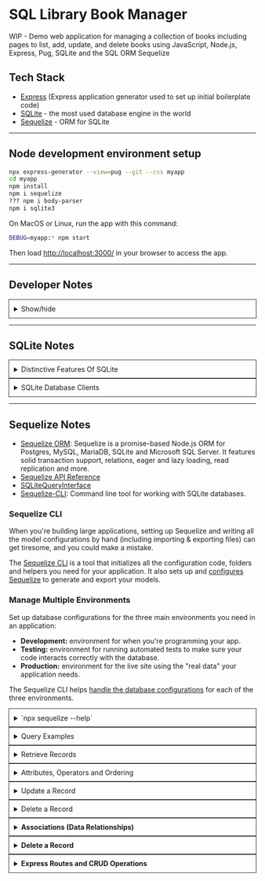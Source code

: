 # SQL Library Book Manager

WIP - Demo web application for managing a collection of books including pages to list, add, update, and delete books using JavaScript, Node.js, Express, Pug, SQLite and the SQL ORM Sequelize

<style>
details { outline: 1px solid #333; padding: 10px }
</style>

## Tech Stack

- [Express](https://expressjs.com/en/starter/generator.html) (Express application generator used to set up initial boilerplate code)
- [SQLite](https://www.sqlite.org/) - the most used database engine in the world
- [Sequelize](https://sequelize.org/master/manual/getting-started.html) - ORM for SQLite

---

## Node development environment setup

```bash
npx express-generator --view=pug --git --css myapp
cd myapp
npm install
npm i sequelize
??? npm i body-parser
npm i sqlite3
```

On MacOS or Linux, run the app with this command:

```bash
DEBUG=myapp:* npm start
```

Then load <http://localhost:3000/> in your browser to access the app.

---

## Developer Notes

<details>
<summary>Show/hide</summary>

What is the best way to interact with a database?

There are two common approaches for interacting with a database:

- Using the databases' native query language (e.g. SQL)
- Using an Object Data Model ("ODM") or an Object Relational Model ("ORM"). An ODM/ORM represents the website's data as JavaScript objects, which are then mapped to the underlying database. Some ORMs are tied to a specific database, while others provide a database-agnostic backend.

The very best performance can be gained by using SQL, or whatever query language is supported by the database. ODM's are often slower because they use translation code to map between objects and the database format, which may not use the most efficient database queries (this is particularly true if the ODM supports different database backends, and must make greater compromises in terms of what database features are supported).

The benefit of using an ORM is that programmers can continue to think in terms of JavaScript objects rather than database semantics — this is particularly true if you need to work with different databases (on either the same or different websites). They also provide an obvious place to perform data validation.

Note: Using ODM/ORMs often results in lower costs for development and maintenance! Unless you're very familiar with the native query language or performance is paramount, you should strongly consider using an ODM.

Source: [https://developer.mozilla.org/en-US/docs/Learn/Server-side/Express_Nodejs/mongoose#what_is_the_best_way_to_interact_with_a_database](https://developer.mozilla.org/en-US/docs/Learn/Server-side/Express_Nodejs/mongoose#what_is_the_best_way_to_interact_with_a_database)

---

The form attributes define the HTTP `method` used to send the data and the destination of the data on the server (`action`):

- `action`: The resource/URL where data is to be sent for processing when the form is submitted. If this is not set (or set to an empty string), then the form will be submitted back to the current page URL.
- `method`: The HTTP method used to send the data: `POST` or `GET`.
  - The `POST` method should always be used if the data is going to result in a change to the server's database, because this can be made more resistant to cross-site forgery request attacks.
  - The `GET` method should only be used for forms that don't change user data (e.g. a search form). It is recommended for when you want to be able to bookmark or share the URL.

Source: [https://developer.mozilla.org/en-US/docs/Learn/Server-side/Express_Nodejs/forms#html_forms](https://developer.mozilla.org/en-US/docs/Learn/Server-side/Express_Nodejs/forms#html_forms)

---

Often form handling code is implemented using a `GET` route for the initial display of the form and a `POST` route to the same path for handling validation and processing of form data.

Express itself doesn't provide any specific support for form handling operations, but it can use middleware to process `POST` and `GET` parameters from the form, and to validate/sanitize their values.

Source: [https://developer.mozilla.org/en-US/docs/Learn/Server-side/Express_Nodejs/forms#form_handling_process](https://developer.mozilla.org/en-US/docs/Learn/Server-side/Express_Nodejs/forms#form_handling_process)

---

Before the data from a form is stored it must be validated and sanitized:

- Validation checks that entered values are appropriate for each field (are in the right range, format, etc.) and that values have been supplied for all required fields.
- Sanitization removes/replaces characters in the data that might potentially be used to send malicious content to the server.

Source: [https://developer.mozilla.org/en-US/docs/Learn/Server-side/Express_Nodejs/forms#validation_and_sanitization](https://developer.mozilla.org/en-US/docs/Learn/Server-side/Express_Nodejs/forms#validation_and_sanitization)

---

Using the popular express-validator module to perform both validation and sanitization of our form data.

```cmd
npm install express-validator
```

Note: The [express-validator](https://express-validator.github.io/docs/#basic-guide) guide on Github provides a good overview of the API. We recommend you read that to get an idea of all its capabilities (including using [schema validation](https://express-validator.github.io/docs/schema-validation.html) and [creating custom validators](https://express-validator.github.io/docs/custom-validators-sanitizers.html)). Below we cover just a subset that is useful for the LocalLibrary.

</details>

---

## SQLite Notes

<details>
<summary>Distinctive Features Of SQLite</summary>

REF: [Distinctive Features Of SQLite](https://www.sqlite.org/different.html)

- Serverless: There is no interprocess communication (typically TCP/IP) to send requests to the server and to receive back results. The main advantage is that there is no separate server process to install, setup, configure, initialize, manage, and troubleshoot. This is one reason why SQLite is a "zero-configuration" database engine. Programs that use SQLite require no administrative support for setting up the database engine before they are run. Any program that is able to access the disk is able to use an SQLite database.
- Single Database File: Database files can easily be copied onto a USB memory stick or emailed for sharing. Other SQL database engines tend to store data as a large collection of files. Often these files are in a standard location that only the database engine itself can access. This makes the data more secure, but also makes it harder to access.
- Stable Cross-Platform Database File: All machines use the same file format. Furthermore, the developers have pledged to keep the file format stable and backwards compatible, so newer versions of SQLite can read and write older database files.
Most other SQL database engines require you to dump and restore the database when moving from one platform to another and often when upgrading to a newer version of the software.
- Compact: The whole SQLite library with everything enabled is less than 500KiB in size.
- Manifest typing: Most SQL database engines use static typing. A datatype is associated with each column in a table and only values of that particular datatype are allowed to be stored in that column. SQLite relaxes this restriction by using manifest typing. In manifest typing, the datatype is a property of the value itself, not of the column in which the value is stored. SQLite thus allows the user to store any value of any datatype into any column regardless of the declared type of that column. (There are some exceptions to this rule: An INTEGER PRIMARY KEY column may only store integers. And SQLite attempts to coerce values into the declared datatype of the column when it can.)

As far as we can tell, the SQL language specification allows the use of manifest typing. Nevertheless, most other SQL database engines are statically typed and so some people feel that the use of manifest typing is a bug in SQLite. But the authors of SQLite feel very strongly that this is a feature. The use of manifest typing in SQLite is a deliberate design decision which has proven in practice to make SQLite more reliable and easier to use, especially when used in combination with dynamically typed programming languages such as Tcl and Python.
- Variable-length records: Most other SQL database engines allocated a fixed amount of disk space for each row in most tables. They play special tricks for handling BLOBs and CLOBs which can be of wildly varying length. But for most tables, if you declare a column to be a VARCHAR(100) then the database engine will allocate 100 bytes of disk space regardless of how much information you actually store in that column.

SQLite, in contrast, use only the amount of disk space actually needed to store the information in a row. If you store a single character in a VARCHAR(100) column, then only a single byte of disk space is consumed. (Actually two bytes - there is some overhead at the beginning of each column to record its datatype and length.)

The use of variable-length records by SQLite has a number of advantages. It results in smaller database files, obviously. It also makes the database run faster, since there is less information to move to and from disk. And, the use of variable-length records makes it possible for SQLite to employ manifest typing instead of static typing.
- Readable source code: The source code to SQLite is designed to be readable and accessible to the average programmer. All procedures and data structures and many automatic variables are carefully commented with useful information about what they do. Boilerplate commenting is omitted.
- SQL statements compile into virtual machine code: Every SQL database engine compiles each SQL statement into some kind of internal data structure which is then used to carry out the work of the statement. But in most SQL engines that internal data structure is a complex web of interlinked structures and objects. In SQLite, the compiled form of statements is a short program in a machine-language like representation. Users of the database can view this [virtual machine language](https://www.sqlite.org/opcode.html) by prepending the [EXPLAIN](https://www.sqlite.org/lang_explain.html) keyword to a query.
- Public domain: The source code for SQLite is in the public domain. No claim of copyright is made on any part of the core source code. This means that anybody is able to legally do anything they want with the SQLite source code. SQLite is different in that copyright law simply does not apply.
- SQL language extensions: SQLite provides a number of enhancements to the SQL language not normally found in other database engines. The EXPLAIN keyword and manifest typing have already been mentioned above. SQLite also provides statements such as [REPLACE](https://www.sqlite.org/lang_replace.html) and the [ON CONFLICT](https://www.sqlite.org/lang_conflict.html) clause that allow for added control over the resolution of constraint conflicts. SQLite supports [ATTACH](https://www.sqlite.org/lang_attach.html) and [DETACH](https://www.sqlite.org/lang_detach.html) commands that allow multiple independent databases to be used together in the same query. And SQLite defines APIs which allow the user to add new [SQL functions](https://www.sqlite.org/c3ref/create_function.html) and [collating sequences](https://www.sqlite.org/c3ref/create_collation.html).

</details>

<details>
<summary>SQLite Database Clients</summary>

- [SQLiteStudio](https://sqlitestudio.pl)
- [DB Browser for SQLite (DB4S)](https://sqlitebrowser.org/dl/)

</details>

---

## Sequelize Notes

- [Sequelize ORM](https://sequelize.org/): Sequelize is a promise-based Node.js ORM for Postgres, MySQL, MariaDB, SQLite and Microsoft SQL Server. It features solid transaction support, relations, eager and lazy loading, read replication and more.
- [Sequelize API Reference](https://sequelize.org/master/identifiers)
- [SQLiteQueryInterface](https://sequelize.org/master/class/src/dialects/sqlite/query-interface.js~SQLiteQueryInterface.html)
- [Sequelize-CLI](https://github.com/sequelize/cli): Command line tool for working with SQLite databases.

### Sequelize CLI

When you're building large applications, setting up Sequelize and writing all the model configurations by hand (including importing & exporting files) can get tiresome, and you could make a mistake.

The [Sequelize CLI](https://github.com/sequelize/cli) is a tool that initializes all the configuration code, folders and helpers you need for your application. It also sets up and [configures Sequelize](http://docs.sequelizejs.com/manual/migrations.html#the-cli) to generate and export your models.

### Manage Multiple Environments

Set up database configurations for the three main environments you need in an application:

- <strong>Development:</strong> environment for when you're programming your app.
- <strong>Testing:</strong> environment for running automated tests to make sure your code interacts correctly with the database.
- <strong>Production:</strong> environment for the live site using the "real data" your application needs.

The Sequelize CLI helps [handle the database configurations](http://docs.sequelizejs.com/manual/migrations.html#configuration) for each of the three environments.

<details>
<summary>`npx sequelize --help`</summary>

```bash
% npx sequelize --help

Sequelize CLI [Node: 16.13.1, CLI: 6.4.1, ORM: 6.17.0]

sequelize <command>

Commands:
  sequelize db:migrate                        Run pending migrations
  sequelize db:migrate:schema:timestamps:add  Update migration table to have timestamps
  sequelize db:migrate:status                 List the status of all migrations
  sequelize db:migrate:undo                   Reverts a migration
  sequelize db:migrate:undo:all               Revert all migrations ran
  sequelize db:seed                           Run specified seeder
  sequelize db:seed:undo                      Deletes data from the database
  sequelize db:seed:all                       Run every seeder
  sequelize db:seed:undo:all                  Deletes data from the database
  sequelize db:create                         Create database specified by configuration
  sequelize db:drop                           Drop database specified by configuration
  sequelize init                              Initializes project
  sequelize init:config                       Initializes configuration
  sequelize init:migrations                   Initializes migrations
  sequelize init:models                       Initializes models
  sequelize init:seeders                      Initializes seeders
  sequelize migration:generate                Generates a new migration file
  sequelize migration:create                  Generates a new migration file
  sequelize model:generate                    Generates a model and its migration
  sequelize model:create                      Generates a model and its migration
  sequelize seed:generate                     Generates a new seed file
  sequelize seed:create                       Generates a new seed file

Options:
  --version  Show version number                                                                                                  [boolean]
  --help     Show help
```

</details>

<details>
<summary>Query Examples</summary>

### References

- [Querying](https://sequelize.org/master/manual/model-querying-basics.html)
- [Data retrieval / Finders](https://sequelize.org/master/manual/model-querying-finders.html)
- [`findByPk()`](https://sequelize.org/master/class/lib/model.js%7EModel.html#static-method-findByPk)
- [`findAll()`](https://sequelize.org/master/class/lib/model.js%7EModel.html#static-method-findAll)
- [Applying `where` clauses](https://sequelize.org/master/manual/model-querying-basics.html#applying-where-clauses)

```js
// Get count of all books in the database
// https://sequelize.org/v7/manual/getting-started.html#querying
sequelize
  .query('SELECT * FROM Books', { type: Sequelize.QueryTypes.SELECT })
  .then((count) => {
    console.log(`✅ There are ${count.length} books in the database.`);
  })
  .catch((err) => {
    console.error('❌ Unable to query the database:', err);

    // About Errors
    // The error thrown by Sequelize contains an errors property, which is an array with 1 or more ValidationErrorItems, each represents a failed validation. Before displaying the error, we want to check the type of error.
    if (error.name === 'SequelizeValidationError') {
      // If the error is SequelizeValidationError, map over the error item(s) and return an array holding any error messages. In this case, we're outputting them to the console:
      const errors = error.errors.map((err) => err.message);
      console.error('🚫 Validation errors: ', errors);
    } else {
      // In the else block, use a throw statement to rethrow other types of errors caught by catch (for example, general errors, a record is missing, or any other unforeseen errors):
      throw error;
    }
    });
```

</details>

<details>
<summary>Retrieve Records</summary>

REF: [https://teamtreehouse.com/library/using-sql-orms-with-nodejs/performing-crud-operations/retrieve-records](https://teamtreehouse.com/library/using-sql-orms-with-nodejs/performing-crud-operations/retrieve-records)

### `findByPk()`

The method `findByPk()` (or 'find by primary key') retrieves a single instance by its primary key (or id) value.

1. In `app.js`, initialize a new variable named `movieById` to `await Movie.findByPk()`:

```js
(async () => {
  await db.sequelize.sync({ force: true });

  try {
    // ... all model instances

    const movieById = await Movie.findByPk();
    console.log(movieById.toJSON());

  } catch(error) {
    ...
  }
})();
```

2. Retrieve a movie by passing `findByPk()` a known ID:

```js
(async () => {
  await db.sequelize.sync({ force: true });

  try {
    // ... All model instances

    const movieById = await Movie.findByPk(1);
    console.log(movieById.toJSON());

  } catch(error) {
    ...
  }
})();
```

Finder methods like findByPk() return a model instance. In this case, `movieById` is an instance of `Movie`, which contains the data of the table entry with ID `1`. If you convert the instance to JSON, with `movieById.toJSON()`, and log it to the console, you should see a similar output:

```json
{ id: 1,
  title: 'Toy Story',
  runtime: 81,
  releaseDate: '1995-11-22',
  isAvailableOnVHS: true,
  createdAt: 2019-07-19T14:37:34.682Z,
  updatedAt: 2019-07-19T14:37:34.682Z }
```

If you pass `findByPk()` an ID that does not exist in a table, the method returns `null`.

*Suggestion: Comment out or remove all console.log() methods in your try block, except for the one you're currently testing.*

### `findOne()`

The method `findOne()` finds and retrieves one specific element in a table. For example, find one movie with a runtime of 115 minutes.

1. Initialize a variable named `movieByRuntime` to `await Movie.findOne()`:

```js
(async () => {
  await db.sequelize.sync({ force: true });

  try {
    // ... All model instances

    const movieByRuntime = await Movie.findOne();

  } catch(error) {
    ...
  }
})();
```

`findOne` takes an options object where you specify the attributes to search. Let's instruct Sequelize that we want to "find a movie where runtime is 115".

2. Pass `Movie.findOne()` an object. Inside the object, add the `where` property. Set `where` to an object containing the key/value `runtime: 115`:

```js
(async () => {
  await db.sequelize.sync({ force: true });

  try {
    // ... All model instances

    const movieByRuntime = await Movie.findOne({ where: { runtime: 115 } });
    console.log(movieByRuntime.toJSON());

  } catch(error) {
    ...
  }
})();
```

`.findOne()` returns the first matching record. In this case, the first entry of the 'Movies' table with `runtime` set to `115`. The console output should display one entry of a movie with a runtime of 115:

```json
{ id: 2,
  title: 'The Incredibles',
  runtime: 115,
  releaseDate: '2004-04-14',
  isAvailableOnVHS: true,
  createdAt: 2019-07-19T15:36:05.066Z,
  updatedAt: 2019-07-19T15:36:05.066Z }
```

### What is `where`?

The `where` object is used to filter a query using the property / value pairs passed to it. As you'll soon learn, the property values can be primitives for equality matches or objects for creating more complex comparisons, using [Sequelize's operators](https://sequelize.org/master/manual/model-querying-basics.html#operators).

`findOne()` vs. `findByPk()`

Since `findOne()` always returns only the first matching record, there may be times when the method returns the wrong record (or not the one you want). For example, if you're doing a query for 'Tom Hanks' using just `lastName`:

```js
const personByLastname = await Person.findOne({ where: { lastName: 'Hanks' } });
```

...there may be tens (or hundreds) of records where `lastName` is `Hanks`. So it's likely that the method above could return unexpected results.

Because of this, searching by ID with `findByPk()` is a more efficient and precise way to find a record:

```js
const personById = await Person.findByPk(100);
```

### `findAll()`

The `findAll` method retrieves a collection of *all* records, instead of a single record.

1. *Retrieve all movies*. Initialize a variable named `movies` to `await Movie.findAll()`:

```js
(async () => {
  await db.sequelize.sync({ force: true });

  try {
    // ... All model instances

    const movies = await Movie.findAll();
    console.log( movies.map(movie => movie.toJSON()) );

  } catch(error) {
    ...
  }
})();
```

`movies` now holds an array with all instances of `Movie` -- in other words, all entries in the `Movies` table.

2. <strong>Log the results</strong>. Map over each instance in the array and convert it JSON:

```js
(async () => {
  await db.sequelize.sync({ force: true });

  try {
    // ... All model instances

    const movies = await Movie.findAll();
    console.log( movies.map(movie => movie.toJSON()) );

  } catch(error) {
    ...
  }
})();
```

The console output should display all movie records.

### Filter Results

The `findAll()` method also take an options object. Within the object you can add any number of criteria to filter the results. For example, the following query uses the `where` object to find all people with the last name 'Hanks':

```js
const people = await Person.findAll({
  where: {
    lastName: 'Hanks'
  }
});
// SELECT * FROM People WHERE lastName = 'Hanks';
console.log( people.map(person => person.toJSON()) );
```

You can also use `where` for more complex AND conditions by nesting two or more properties. For example, the following returns all movies where `runtime` is `92` *and* `isAvailableOnVHS` is `true`:

```js
const movies = await Movie.findAll({
  where: {
    runtime: 92,
    isAvailableOnVHS: true
  }
});
// SELECT * FROM Movies WHERE runtime = 92 AND isAvailableOnVHS = true;
console.log( movies.map(movie => movie.toJSON()) );
```

</details>

<details>
<summary>Attributes, Operators and Ordering</summary>

REF: [https://teamtreehouse.com/library/using-sql-orms-with-nodejs/performing-crud-operations/attributes-operators-and-ordering](https://teamtreehouse.com/library/using-sql-orms-with-nodejs/performing-crud-operations/attributes-operators-and-ordering)

Currently, when you retrieve data using a retrieval method, all attributes (or columns) of an entry are returned. For instance:

```json
{ id: 2,
  title: 'The Incredibles',
  runtime: 115,
  releaseDate: '2004-04-14',
  isAvailableOnVHS: true,
  createdAt: 2019-07-19T15:36:05.066Z,
  updatedAt: 2019-07-19T15:36:05.066Z }
```

Sequelize lets you pass an attributes option to a finder method to specify exactly which attributes to return.

### Return a Subset of Data with Attributes

Let's return only IDs and titles from the 'Movies' table.

1. Add an `attributes` property to the `findAll()` method's options object. To select the `id` and `title` attributes, set the value of `attributes` to an array, then specify the attributes by including the strings `'id'` and `'title'` inside the array:

```js
(async () => {
  await db.sequelize.sync({ force: true });

  try {

    // ... All model instances

    const movies = await Movie.findAll({
      attributes: ['id', 'title'], // return only id and title
      where: {
        isAvailableOnVHS: true,
      },
    });
    console.log( movies.map(movie => movie.toJSON()) );

  } catch(error) {
    ...
  }
})();
```

2. Run your app with `npm start`. `findAll()` returns only the `id` and `title` of each movie. The JSON data in your console output might look similar to this:

```js
[ { id: 1, title: 'Toy Story' },
  { id: 2, title: 'The Incredibles' },
  { id: 3, title: 'Toy Story 2' } ]
```

### Operators

You'll often want to create more complex comparisons and filtering of data. For example, return all movies released after `1-01-2004`, or movies with a runtime greater than 95 minutes.

Sequelizes provides special properties called operators to let you do just that. You can specify comparisons like "greater than", "less than", "endsWith" and [much more](https://sequelize.org/master/manual/model-querying-basics.html#operators) within your `where` clauses.

The `db/index.js` file exposes the Sequelize package whenever you import `./db` into your application code. This means that wherever you use `require('./db')`, you have access to all of Sequelize's methods and functionality. Let's begin using operators by first destructuring the `Op` (Operators) property from Sequelize.

1. In `app.js`, use destructuring assignment to extract the property `Op` from `db.Sequelize`:

```js
const db = require('./db');
const { Movie, Person } = db.models;
const { Op } = db.Sequelize;
...
```

You use an operator by calling the operator property (`Op`) followed by the operator you want to use inside brackets.

2. Return all movies with a release data "greater than or equal" to `'2004-01-01'`, using `[Op.gte]: '2004-01-01'`, as shown below:

```js
(async () => {
  await db.sequelize.sync({ force: true });

  try {

    // ... All model instances

    const movies = await Movie.findAll({
      attributes: ['id', 'title'],
      where: {
        releaseDate: {
          [Op.gte]: '2004-01-01' // greater than or equal to the date
        }
      },
    });
    console.log( movies.map(movie => movie.toJSON()) );

  } catch(error) {
    ...
  }
})();
```

3. Add the `runtime` property to return movies with a runtime "greater than" 95 minutes AND a release date "greater than or equal" to `'2004-01-01'` (feel free to use other properties):

```js
(async () => {
  await db.sequelize.sync({ force: true });

  try {

    // ... All model instances

    const movies = await Movie.findAll({
      attributes: ['id', 'title'],
      where: {
        releaseDate: {
          [Op.gte]: '2004-01-01', // greater than or equal to the date
        }
        runtime: {
          [Op.gt]: 95, // greater than 95
        },
      },
    });
    console.log( movies.map(movie => movie.toJSON()) );

  } catch(error) {
    ...
  }
})();
```

Operators are a useful and powerful feature, and there's a whole lot more you can do with them, like check if a string value "startsWith" or "endWith" a certain word:

```js
title: {
  [Op.endsWith]: 'story'
}
```

Or, check if a number value falls "between" a specified range:

```js
runtime: {
  [Op.between]: [75, 115]
}
```

Be sure to experiment with some of the other operators displayed in the [Sequelize docs.](https://sequelize.org/master/manual/model-querying-basics.html#operators)

### Ordering

Within the `findAll()` method's options object, you can also specify the order of the returned results. For example, let's return all movies with a title that ends with 'story'. We'll return the results according to their ID in descending order.

Order a set of results using the `order` property with an array of arrays:

```js
const movies = await Movie.findAll({
  attributes: ['id', 'title'],
  where: {
    title: {
      [Op.endsWith]: 'story'
    },        
  },
  order: [['id', 'DESC']] // IDs in descending order
});
console.log( movies.map(movie => movie.toJSON()) );
```

The `order` value is an array of arrays because you could order by multiple attributes (columns). Each array includes the attribute you want to order by and in which order, ASCending or DESCending. In this case we're ordering by IDs in DESCending order.

The results might look similar to what's shown below:

```js
[ { id: 6, title: 'West Side Story' },
  { id: 5, title: 'The Neverending Story' },
  { id: 1, title: 'Toy Story' } ]
```

The following returns all movies released on or after `01-01-1995`. It's ordering by `releaseDate` in ASCending order:

```js
const movies = await Movie.findAll({
  attributes: ['id', 'title', 'releaseDate'],
  where: {
    releaseDate: {
      [Op.gte]: '1995-01-01'
    }
  },
  order: [['releaseDate', 'ASC']], // dates in ascending order
});
console.log( movies.map(movie => movie.toJSON()) );
```

The results might look similar to what's shown below (notice the dates are in order from earliest to latest release):

```js
[ { id: 1, title: 'Toy Story', releaseDate: '1995-11-22' },
  { id: 4, title: 'Toy Story 2', releaseDate: '1999-11-24' },
  { id: 2, title: 'The Incredibles', releaseDate: '2004-04-14' },
  { id: 3, title: 'Toy Story 3', releaseDate: '2010-06-18' } ]
```

Ordering can be useful when you, for example, need to order a list of entries (such as blog articles) by the `createdAt` attribute. You're able to list the articles from most recent to oldest.

Example:

```js
const articles = await Article.findAll({
  attributes: ['title', 'author'],
  order: ["createdAt", "DESC"]], // articles in descending order
});
```

Resources

- [Attributes](https://sequelize.org/master/manual/model-querying-basics.html#specifying-attributes-for-select-queries)
- [Operators](https://sequelize.org/master/manual/model-querying-basics.html#operators)
- [Ordering](https://sequelize.org/master/manual/model-querying-basics.html#ordering)

</details>

<details>
<summary>Update a Record</summary>

REF: [https://teamtreehouse.com/library/using-sql-orms-with-nodejs/performing-crud-operations/update-a-record](https://teamtreehouse.com/library/using-sql-orms-with-nodejs/performing-crud-operations/update-a-record)

You're halfway done with learning CRUD operations. You've created and read rows of data. In this step, you will work on updating records.

A movie in the database just released a VHS collector's edition and you need to update its `isAvailableOnVHS` value from `false` to `true`. Before updating a record, you first need to find it, which you already know how to do.

### Use `findByPk()` to Find the Record to Update

For example, the following returns 'Toy Story 3':

```js
(async () => {
  await db.sequelize.sync({ force: true });

  try {
    // ... All model instances

    const toyStory3 = await Movie.findByPk(3);

  } catch(error) {
    ...
  }
})();
```

Once you've found the record, there are two ways you might update it:

- Update the property using dot notation (`instance.property = new value`) and persist the changes with `save()`.
- Use the Sequelize `update()` method.

### Update a Record with `save()`

The following updates the `isAvailableOnVHS` value of the `toyStory3` instance using dot notation:

```js
(async () => {
  await db.sequelize.sync({ force: true });

  try {
    // ... All model instances

    const toyStory3 = await Movie.findByPk(3);
    toyStory3.isAvailableOnVHS = true;
    await toyStory3.save();

    console.log( toyStory3.get({ plain: true }) );

  } catch(error) {
    ...
  }
})();
```

The `save()` method needs to be called on the model instance to save the update to the database.

Note: When converting an instance or collection of instances to JSON, calling `get({ plain: true})` returns the same as calling `.toJSON()` – a *plain* object with just the model attributes and values.

### Update a Record with `update()`

The following calls the model instance `update()` method, which accepts an object with the key/values to update:

```js
(async () => {
  await db.sequelize.sync({ force: true });

  try {
    // ... All model instances

    const toyStory3 = await Movie.findByPk(3);
    await toyStory3.update({
      isAvailableOnVHS: true,
    });
    console.log( toyStory3.get({ plain: true }) );

  } catch(error) {
    ...
  }
})();
```

Both approaches you learned effectively update a record and persist the changes to the database. Once you update a record, its `updatedAt` value automatically updates to the time at which the update occurred:

```js
{ id: 3,
  title: 'Toy Story 3',
  runtime: 103,
  releaseDate: '2010-06-18',
  isAvailableOnVHS: true,
  createdAt: 2019-07-22T19:38:28.990Z,
  updatedAt: 2019-07-22T19:38:29.023Z }
```

### Define Which Attributes to Save

Sequelize gives you the ability to specify exactly which attributes should be saved when using either the `save()` or `update()` method, with the `fields` property.

1. <strong>Pass `update()` an *options* object as a second argument.</strong> Then, try to update the `title` value of a movie as shown below:

```js
(async () => {
  await db.sequelize.sync({ force: true });

  try {
    // ... All model instances

    const toyStory3 = await Movie.findByPk(3);
    await toyStory3.update({
      title: 'Trinket Tale 3', // new title
      isAvailableOnVHS: true,
    }, { }); 

    console.log( toyStory3.get({ plain: true }) );

  } catch(error) {
    ...
  }
})();
```

The `fields` property sets which attributes are allowed to be updated and saved to the database, using an array of attribute (or column) names.

2. Add the `fields` property to the options object, and set it to an array holding the string `'isAvailableOnVHS'`:

```js
(async () => {
  await db.sequelize.sync({ force: true });

  try {
    // ... All model instances

    const toyStory3 = await Movie.findByPk(3);
    await toyStory3.update({
      title: 'Trinket Tale 3', // this will be ignored
      isAvailableOnVHS: true,
    }, { fields: ['isAvailableOnVHS'] }); 

    console.log( toyStory3.get({ plain: true }) );

  } catch(error) {
    ...
  }
})();
```

When you run the app, the console output and your 'Movies' table should not display an updated movie title -- only `isAvailableOnVHS` should be updated to `true`:

```js
{ id: 3,
  title: 'Toy Story 3',
  runtime: 103,
  releaseDate: '2010-06-18',
  isAvailableOnVHS: true,
  createdAt: 2019-07-22T21:09:07.085Z,
  updatedAt: 2019-07-22T21:09:07.115Z }
```

If you, however, specify the `title` attribute in the `fields` array:

```js
await toyStory3.update({
  title: 'Trinket Tale 3',
  isAvailableOnVHS: true,
}, { fields: ['title', 'isAvailableOnVHS'] }); 
```

... the `title` attribute will be updated and saved to the database:

```js
{ id: 3,
  title: 'Trinket Tale 3',
  runtime: 103,
  releaseDate: '2010-06-18',
  isAvailableOnVHS: true,
  ... }
```

Being able to allow/disallow (or *whitelist*) columns to update is useful when you want to ensure that users cannot pass objects with columns that should not be updated via a form, for example).

### Resources

- [Updating / Saving / Persisting an instance](https://sequelize.org/master/manual/instances.html#updating---saving---persisting-an-instance)
- [`update()`](https://sequelize.org/master/class/lib/model.js%7EModel.html#static-method-update)

</details>

<details>
<summary>Delete a Record</summary>

REF: [https://teamtreehouse.com/library/using-sql-orms-with-nodejs/performing-crud-operations/delete-a-record](https://teamtreehouse.com/library/using-sql-orms-with-nodejs/performing-crud-operations/delete-a-record)

In this step, you will learn how to delete records with Sequelize. Once you've created an instance and have a reference to it, you can delete a record from your database using the Sequelize `destroy()` method.

### Delete a Movie

You first need to find a record in order to delete it.

In `app.js`, use `findByPk()` to retrieve the movie instance you want to delete:

```js
(async () => {
  await db.sequelize.sync({ force: true });

  try {
    // All model instances... 

    // Find a record
    const toyStory = await Movie.findByPk(1);

    // Find and log all movies
    const movies = await Movie.findAll();
    console.log( movies.map(movie => movie.toJSON()) );

  } catch(error) {
    ...
  }
})();
```

Once you retrieve the movie, you can destroy it. Like `create()`, `update()`, and all finder methods, the `destroy()` method is an asynchronous call that returns a Promise.

Call the `destroy()` method on the model instance to delete the record:

```js
(async () => {
  await db.sequelize.sync({ force: true });

  try {
    // All model instances... 

    // Find a record
    const toyStory = await Movie.findByPk(1);

    // Delete a record
    await toyStory.destroy();

    // Find and log all movies
    const movies = await Movie.findAll();
    console.log( movies.map(movie => movie.toJSON()) );

  } catch(error) {
    ...
  }
})();
```

Note: Since `delete` is a reserved keyword in JavaScript, Sequelize uses `destroy()`.

3. Run your app with `npm start`. The deleted record should not return from the `Movie.findAll()` query and appear in the console output. If you refresh your 'Movie' database table, the destroyed entry should disappear.

### Logical / "Soft" Deletes vs. Physical Deletes

Sequelize provides a "paranoid" setting for "soft" deletes. This gives you the ability to mark a record as deleted instead of physically removing it from the database.

1. <strong>Open the file `db/models/movie.js`</strong>. Pass the `paranoid` property to your `Movie` model's options object and set it to `true`:

```js
module.exports = (sequelize) => {
  class Movie extends Sequelize.Model {}
  Movie.init({
    id: {...},
    title: {...},
    runtime: {...},
    releaseDate: {...},
    isAvailableOnVHS: {...},
  }, { 
    paranoid: true, // enable "soft" deletes
    sequelize 
  });

  return Movie;
};
```

Setting the `paranoid` option to `true` means that a destroyed record will not be physically deleted from the database, but it will also not be returned in future queries.

2. <strong>Run your app with `npm start`<strong>. When you refresh the 'Movies' table in DB Browser for SQLite, the destroyed record should reappear. Notice how Sequelize added a `deletedAt` column to the table indicating the time at which the record's 'soft deletion' happened. The other record's `deletedAt` value is `NULL`.

When running queries, Sequelize will automatically filter out records whose `deletedAt` column values are not `null`. Those records will no longer be included in future queries.

Not permanently deleting a record with `destroy()` could have its advantages. It allows you to keep a history for database auditing. It also makes it easier to restore "deleted" data, and there is less risk of data loss if something goes wrong.

However, soft-deleted records also take up space in your database. They could add complexity to your queries and you may have to consider the performance implications of keeping all the data down the road.

### Working in Bulk

Now that you've learned about CRUD operations with Sequelize, [check out the docs](https://sequelize.org/master/manual/instances.html#working-in-bulk--creating--updating-and-destroying-multiple-rows-at-once-) to view the methods for creating, updating, and deleting <strong>multiple</strong> instances (or rows) at once.

### Resources

- [Destroying / Deleting persistent instances](https://sequelize.org/master/manual/instances.html#destroying---deleting-persistent-instances)
- [`destroy()`](https://sequelize.org/master/class/lib/model.js%7EModel.html#static-method-destroy)
- [Physical vs. logical / soft delete](https://stackoverflow.com/questions/378331/physical-vs-logical-soft-delete-of-database-record)
- [`bulkCreate()`](https://sequelize.org/master/class/lib/model.js%7EModel.html#static-method-bulkCreate)

</details>

<details>
<summary>Associations (Data Relationships)</summary>

### Associations (Data Relationships)

The data in your models can be described using the nouns that you've identified for your application – in this case, `Movie` and `Person`.

There are also relationships between your models (or tables). For example, a Movie might be associated with a Person as a director, and might also be associated with one or more "People" (the plural of Person) as its actors. These associations between Movie and Person are known as "data relationships"

- REF: <https://teamtreehouse.com/library/data-relationships-with-sql-and-sequelize-2>
- [Sequelize DoAssociations Docs](https://sequelize.org/master/manual/assocs.html)

</details>

<details>
<summary>Delete a Record</summary>

</details>

<details>
<summary>Express Routes and CRUD Operations</summary>

### Express Routes and CRUD Operations

You'll often wire [Express routes](https://expressjs.com/en/guide/routing.html) to your SQL-based database via Sequelize ORM. The following demonstrates how you might use Sequelize within an Express application to perform CRUD operations:

```js
const { Router } = require('express');
const { Movie } = require('../models');

const router = new Router();

/* POST create movie */
router.post('/', async (req, res, next) => {
  const movie = await Movie.create(req.body);
  res.redirect('/movies/' + movie.id);
});

/* GET / retrieve movie to update */
router.get('/:id/edit', async (req, res, next) => {
  const movie = await Movie.findByPk(req.params.id);
  res.render('movies/edit', { movie, title: 'Edit Movie' });
});

/* PUT update movie */
router.put('/:id', async (req, res, next) => {
  const movie = await Movie.findByPk(req.params.id);
  await movie.update(req.body);
  res.redirect('/movies/' + movie.id);
});

/* Delete movie */
router.post('/movies/:id/delete', async (req, res) => {
  const movieToDelete = await Movie.findByPk(req.params.id);
  await movieToDelete.destroy();
  res.redirect('/movies');
});
```

</details>
